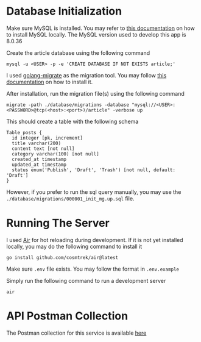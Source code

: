 # Database Initialization

Make sure MySQL is installed. You may refer to [this documentation](https://dev.mysql.com/doc/refman/8.0/en/installing.html) on how to install MySQL locally. The MySQL version used to develop this app is 8.0.36

Create the article database using the following command
```
mysql -u <USER> -p -e 'CREATE DATABASE IF NOT EXISTS article;'
```

I used [golang-migrate](https://github.com/golang-migrate/migrate) as the migration tool. You may follow [this documentation](https://github.com/golang-migrate/migrate/tree/master/cmd/migrate) on how to install it.

After installation, run the migration file(s) using the following command
```
migrate -path ./database/migrations -database "mysql://<USER>:<PASSWORD>@tcp(<host>:<port>)/article" -verbose up
```

This should create a table with the following schema
```
Table posts {
  id integer [pk, increment]
  title varchar(200)
  content text [not null]
  category varchar(100) [not null]
  created_at timestamp
  updated_at timestamp
  status enum('Publish', 'Draft', 'Trash') [not null, default: 'Draft']
}
```

However, if you prefer to run the sql query manually, you may use the `./database/migrations/000001_init_mg.up.sql` file.

# Running The Server

I used [Air](https://github.com/cosmtrek/air) for hot reloading during development. If it is not yet installed locally, you may do the following command to install it
```
go install github.com/cosmtrek/air@latest
```

Make sure `.env` file exists. You may follow the format in `.env.example`

Simply run the following command to run a development server
```
air
```

# API Postman Collection

The Postman collection for this service is available [here](https://www.postman.com/security-technologist-46731524/workspace/sharing-vision/collection/29879623-38212276-c836-4e2f-93fb-f9a9b73915aa?action=share&creator=29879623)